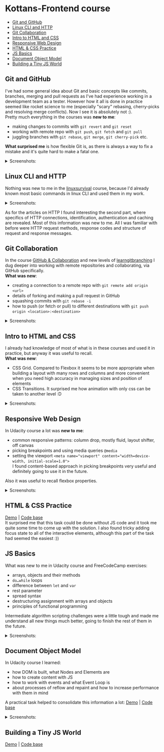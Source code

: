 # Kottans-Frontend course

- [Git and GitHub](#git-and-github)
- [Linux CLI and HTTP](#linux-cli-and-http)
- [Git Collaboration](#git-collaboration)
- [Intro to HTML and CSS](#intro-to-html-and-css)
- [Responsive Web Design](#responsive-web-design)
- [HTML & CSS Practice](#html--css-practice)
- [JS Basics](#js-basics)
- [Document Object Model](#document-object-model)
- [Building a Tiny JS World](#building-a-tiny-js-world)


## Git and GitHub

I've had some general idea about Git and basic concepts like commits, branches, merging and pull requests as I've had experience working in a development team as a tester. However how it all is done in practice seemed like rocket science to me (especially "scary" rebasing, cherry-picks and resolving merge conflicts). Now I see it is absolutely not :).  
Pretty much everything in the courses was **new to me**:

- making changes to commits with `git revert` and `git reset`
- working with remote repo with `git push`, `git fetch` and `git pull`
- juggling branches with `git rebase`, `git merge`, `git cherry-pick` etc.

**What surprised me** is how flexible Git is, as there is always a way to fix a mistake and it's quite hard to make a fatal one.

<details>
 <summary>Screenshots:</summary>  
 
 ### Version Control with Git at [udacity](https://www.udacity.com/course/version-control-with-git--ud123)
 ![git-udacity](http://joxi.ru/J2by0PocVM1ygm.png)

### Learn Git Branching at [learngitbranching](https://learngitbranching.js.org/)

![git-learngitbranching](http://joxi.ru/Vm6zg8EivK6dMm.png)
![git-learngitbranching](http://joxi.ru/5mdolPVC8JdVXr.png)

</details>

## Linux CLI and HTTP

Nothing was new to me in the [linuxsurvival](https://linuxsurvival.com/) course, because I'd already known most basic commands in linux CLI and used them in my work.

<details>
 <summary>Screenshots:</summary> 
 
 | ![cli-shot-1](task_linux_cli/cli-1.png) | ![cli-shot-2](task_linux_cli/cli-2.png) |
 | --- | --- |
 | ![cli-shot-3](task_linux_cli/cli-3.png) | ![cli-shot-4](task_linux_cli/cli-4.png) |
 
</details>

As for the articles on HTTP I found interesting the second part, where specifics of HTTP connections, identification, authentication and caching are revealed. Most of this information was new to me. All I was familiar with before were HTTP request methods, response codes and structure of request and response messages.

## Git Collaboration

In the course [GitHub & Collaboration](https://classroom.udacity.com/courses/ud456) and new levels of [learngitbranching](https://learngitbranching.js.org/) I dug deeper into working with remote repositories and collaborating, via GitHub specifically.  
**What was new**:

- creating a connection to a remote repo with `git remote add origin <url>`
- details of forking and making a pull request in GitHub
- squashing commits with `git rebase -i`
- how to push (or fetch or pull) to different destinations with `git push origin <location>:<destination>`

<details>
 <summary>Screenshots:</summary> 
 
![git colab udacity](task_git_collaboration/git-colab-udacity.png)
![git learngitbranching 1](task_git_collaboration/git-colab-lgb-1.png)
![git learngitbranching 2](task_git_collaboration/git-colab-lgb-2.png)
 
</details>

## Intro to HTML and CSS

I already had knowledge of most of what is in these courses and used it in practice, but anyway it was useful to recall.  
**What was new**:

- CSS Grid. Compared to Flexbox it seems to be more appropriate when building a layout with many rows and columns and more convenient when you need high accuracy in managing sizes and position of elements
- CSS Transitions. It surprised me how animation with only css can be taken to another level :D

<details>
 <summary>Screenshots:</summary> 
 
![css/html udacity](task_html_css_intro/html-css-udacity.png)
![learn html codecademy](task_html_css_intro/html-css-ca-1.png)
![learn css codecademy](task_html_css_intro/html-css-ca-2.png)
 
</details>

## Responsive Web Design

In Udacity course a lot was **new to me**:

- common responsive patterns: column drop, mostly fluid, layout shifter, off canvas
- picking breakpoints and using media queries `@media`
- setting the viewport `<meta name="viewport" content="width=device-width, initial-scale=1.0">`  
  I found content-based approach in picking breakpoints very useful and definitely going to use it in the future.

Also it was useful to recall flexbox properties.

<details>
 <summary>Screenshots:</summary> 
 
![udacity responsive web design](task_responsive_web_design/udacity_responsive_web_design.png)
![flexbox froggy](task_responsive_web_design/flexbox-froggy.png)
 
</details>

## HTML & CSS Practice

[Demo](https://vakulinina.github.io/kottans-html-css-popup/) | [Code base](https://github.com/vakulinina/kottans-html-css-popup)  
It surprised me that this task could be done without JS code and it took me quite some time to come up with the solution. I also found tricky adding focus state to all of the interactive elements, although this part of the task had seemed the easiest :))

## JS Basics

What was new to me in Udacity course and FreeCodeCamp exercises:
- arrays, objects and their methods
- `do…while` loops
- difference between `let` and `var`
- rest parameter
- spread syntax
- destructuring assignment with arrays and objects
- principles of functional programming  

Intermediate algorithm scripting challenges were a little tough and made me understand all new things much better, going to finish the rest of them in the future.

<details>
 <summary>Screenshots:</summary> 
 
![udacity intro to js](task_js_basics/udacity_intro_js.png)
![freecodecamp js basics](task_js_basics/freecodecamp.png)
 
</details>

## Document Object Model

In Udacity course I learned:  
- how DOM is built, what Nodes and Elements are
- how to create content with JS
- how to work with events and what Event Loop is
- about processes of reflow and repaint and how to increase performance with them in mind  

A practical task helped to consolidate this information a lot:
[Demo](https://vakulinina.github.io/kottans-js-dom/) | [Code base](https://github.com/vakulinina/kottans-js-dom)

<details>
 <summary>Screenshots:</summary> 
 
![udacity dom](task_js_dom/freecodecamp_2.png)
![freecodecamp challenges](task_js_dom/udacity_dom.png)
 
</details>

## Building a Tiny JS World

[Demo](https://vakulinina.github.io/a-tiny-JS-world/) | [Code base](https://github.com/vakulinina/a-tiny-JS-world)
